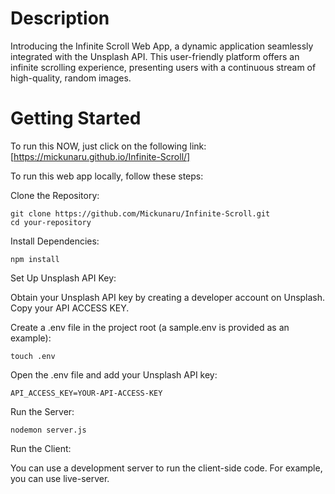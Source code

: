 # Description

  Introducing the Infinite Scroll Web App, a dynamic application seamlessly integrated with the Unsplash API. This user-friendly platform offers an infinite scrolling experience, presenting users with a continuous stream of high-quality, random images.

# Getting Started

To run this NOW, just click on the following link: [https://mickunaru.github.io/Infinite-Scroll/]

To run this web app locally, follow these steps:

  Clone the Repository:

    git clone https://github.com/Mickunaru/Infinite-Scroll.git
    cd your-repository

  Install Dependencies:

    npm install

  Set Up Unsplash API Key:

  Obtain your Unsplash API key by creating a developer account on Unsplash.
  Copy your API ACCESS KEY.

  Create a .env file in the project root (a sample.env is provided as an example):

    touch .env

  Open the .env file and add your Unsplash API key:

    API_ACCESS_KEY=YOUR-API-ACCESS-KEY

  Run the Server:

    nodemon server.js

  Run the Client:

  You can use a development server to run the client-side code. For example, you can use live-server.
